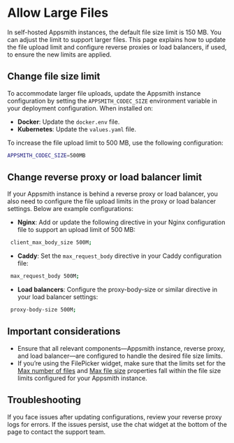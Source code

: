 # Allow Large Files

In self-hosted Appsmith instances, the default file size limit is 150 MB. You can adjust the limit to support larger files. This page explains how to update the file upload limit and configure reverse proxies or load balancers, if used, to ensure the new limits are applied.

## Change file size limit

To accommodate larger file uploads, update the Appsmith instance configuration by setting the `APPSMITH_CODEC_SIZE` environment variable in your deployment configuration. When installed on:

- **Docker**: Update the `docker.env` file.
- **Kubernetes**: Update the `values.yaml` file.

To increase the file upload limit to 500 MB, use the following configuration:

```bash
APPSMITH_CODEC_SIZE=500MB
```

## Change reverse proxy or load balancer limit

If your Appsmith instance is behind a reverse proxy or load balancer, you also need to configure the file upload limits in the proxy or load balancer settings. Below are example configurations:

* **Nginx**: Add or update the following directive in your Nginx configuration file to support an upload limit of 500 MB:

 ```bash
  client_max_body_size 500M;
 ```

* **Caddy**: Set the `max_request_body` directive in your Caddy configuration file:

 ```bash
  max_request_body 500M;
 ```

* **Load balancers**: Configure the proxy-body-size or similar directive in your load balancer settings:

 ```bash
  proxy-body-size 500M;
 ```

## Important considerations

- Ensure that all relevant components—Appsmith instance, reverse proxy, and load balancer—are configured to handle the desired file size limits. 
- If you’re using the FilePicker widget, make sure that the limits set for the [Max number of files](/reference/widgets/filepicker#max-no-of-filesnumber) and [Max file size](/reference/widgets/filepicker#max-file-sizenumber) properties fall within the file size limits configured for your Appsmith instance.

## Troubleshooting

If you face issues after updating configurations, review your reverse proxy logs for errors. If the issues persist, use the chat widget at the bottom of the page to contact the support team.